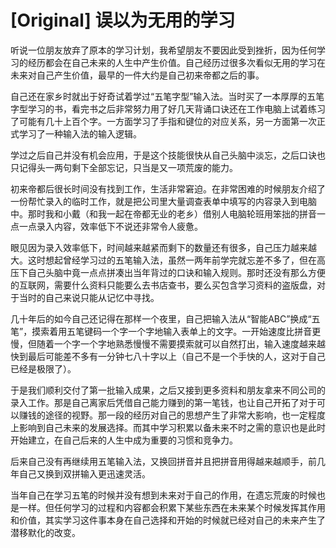 # [Original] 误以为无用的学习


听说一位朋友放弃了原本的学习计划，我希望朋友不要因此受到挫折，因为任何学习的经历都会在自己未来的人生中产生价值。自己经历过很多次看似无用的学习在未来对自己产生价值，最早的一件大约是自己初来帝都之后的事。

自己还在家乡时就出于好奇试着学过“五笔字型”输入法。当时买了一本厚厚的五笔字型学习的书，看完书之后非常努力用了好几天背诵口诀还在工作电脑上试着练习了可能有几十上百个字。一方面学习了手指和键位的对应关系，另一方面第一次正式学习了一种输入法的输入逻辑。

学过之后自己并没有机会应用，于是这个技能很快从自己头脑中淡忘，之后口诀也只记得头一两句剩下全部忘记，只当是又一项荒废的能力。

初来帝都后很长时间没有找到工作，生活非常窘迫。在非常困难的时候朋友介绍了一份帮忙录入的临时工作，就是把公司里大量调查表单中填写的内容录入到电脑中。那时我和小戴（和我一起在帝都无业的老乡）借别人电脑轮班用笨拙的拼音一点一点录入内容，效率低下不说还非常令人疲惫。

眼见因为录入效率低下，时间越来越紧而剩下的数量还有很多，自己压力越来越大。这时想起曾经学习过的五笔输入法，虽然一两年前学完就忘差不多了，但在高压下自己头脑中竟一点点拼凑出当年背过的口诀和输入规则。那时还没有那么方便的互联网，需要什么资料只能要么去书店查书，要么买包含学习资料的盗版盘，对于当时的自己来说只能从记忆中寻找。

几十年后的如今自己还记得在那样一个夜里，自己把输入法从“智能ABC”换成“五笔”，摸索着用五笔键码一个字一个字地输入表单上的文字。一开始速度比拼音更慢，但随着一个字一个字地熟悉慢慢不需要摸索就可以自然打出，输入速度越来越快到最后可能差不多有一分钟七八十字以上（自己不是一个手快的人，这对于自己已经是极限了）。

于是我们顺利交付了第一批输入成果，之后又接到更多资料和朋友拿来不同公司的录入工作。那是自己离家后凭借自己能力赚到的第一笔钱，也让自己开拓了对于可以赚钱的途径的视野。那一段的经历对自己的思想产生了非常大影响，也一定程度上影响到自己未来的发展选择。而其中学习积累以备未来不时之需的意识也是此时开始建立，在自己后来的人生中成为重要的习惯和竞争力。

后来自己没有再继续用五笔输入法，又换回拼音并且把拼音用得越来越顺手，前几年自己又换到双拼输入更迅速灵活。

当年自己在学习五笔的时候并没有想到未来对于自己的作用，在遗忘荒废的时候也是一样。但任何学习的过程和内容都会积累下某些东西在未来某个时候发挥其作用和价值，其实学习这件事本身在自己选择和开始的时候就已经对自己的未来产生了潜移默化的改变。
